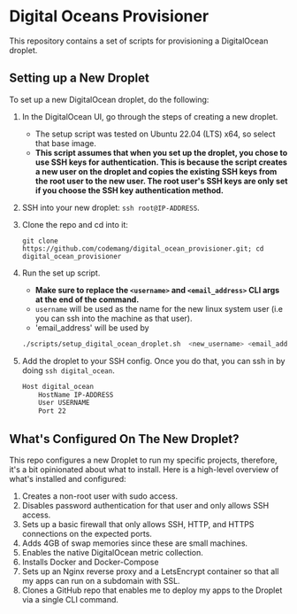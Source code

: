 Digital Oceans Provisioner
=

This repository contains a set of scripts for provisioning a DigitalOcean droplet.

## Setting up a New Droplet

To set up a new DigitalOcean droplet, do the following:

1. In the DigitalOcean UI, go through the steps of creating a new droplet.
    - The setup script was tested on Ubuntu 22.04 (LTS) x64, so select that base
      image.
    - **This script assumes that when you set up the droplet, you chose to use SSH
      keys for authentication. This is because the script creates a new user on
      the droplet and copies the existing SSH keys from the root user to the new
      user. The root user's SSH keys are only set if you choose the SSH key
      authentication method.**

1. SSH into your new droplet: `ssh root@IP-ADDRESS`.

1. Clone the repo and cd into it:

    ```
    git clone https://github.com/codemang/digital_ocean_provisioner.git; cd digital_ocean_provisioner
    ```

1. Run the set up script.
    - **Make sure to replace the `<username>` and `<email_address>` CLI args at the end of the command.**
    - `username` will be used as the name for the new linux system user (i.e you can ssh into the machine as that user).
    - 'email_address' will be used by

    ```bash
    ./scripts/setup_digital_ocean_droplet.sh  <new_username> <email_address>
    ```

1. Add the droplet to your SSH config. Once you do that, you can ssh in by doing
   `ssh digital_ocean`.

    ```bash
    Host digital_ocean
        HostName IP-ADDRESS
        User USERNAME
        Port 22
    ```

## What's Configured On The New Droplet?

This repo configures a new Droplet to run my specific projects, therefore, it's a bit opinionated about what to install. Here is a high-level overview of what's installed and configured:

1. Creates a non-root user with sudo access.
1. Disables password authentication for that user and only allows SSH access.
1. Sets up a basic firewall that only allows SSH, HTTP, and HTTPS connections on the expected ports.
1. Adds 4GB of swap memories since these are small machines.
1. Enables the native DigitalOcean metric collection.
1. Installs Docker and Docker-Compose
1. Sets up an Nginx reverse proxy and a LetsEncrypt container so that all my apps can run on a subdomain with SSL.
1. Clones a GitHub repo that enables me to deploy my apps to the Droplet via a single CLI command.
